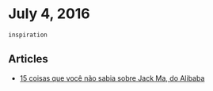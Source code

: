 # July 4, 2016

`inspiration`

## Articles

- [15 coisas que você não sabia sobre Jack Ma, do Alibaba](http://exame.abril.com.br/negocios/noticias/15-coisas-que-voce-nao-sabia-sobre-jack-ma-do-alibaba)
